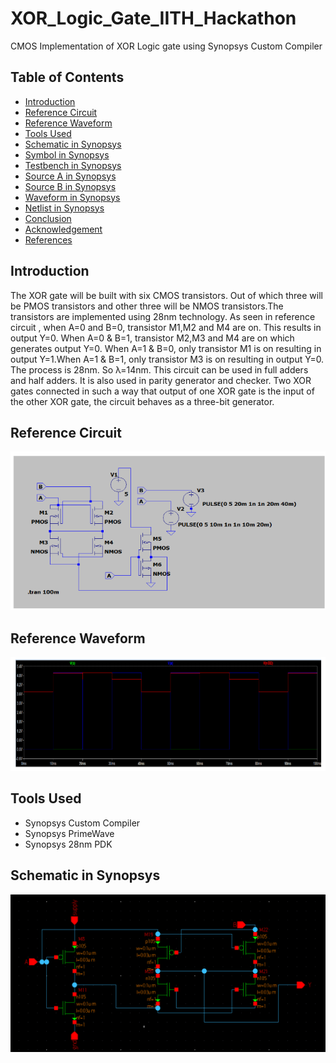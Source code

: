 # XOR_Logic_Gate_IITH_Hackathon
CMOS Implementation of XOR Logic gate using Synopsys Custom Compiler
## Table of Contents
* [Introduction](#Introduction)
* [Reference Circuit](#Reference-Circuit)
* [Reference Waveform](#Reference-Waveform)
* [Tools Used](#Tools-Used)
* [Schematic in Synopsys](#Schematic-in-Synopsys)
* [Symbol in Synopsys](#Symbol-in-Synopsys)
* [Testbench in Synopsys](#Testbench-in-Synopsys)
* [Source A in Synopsys](#Source-A-in-Synopsys)
* [Source B in Synopsys](#Source-B-in-Synopsys)
* [Waveform in Synopsys](#Waveform-in-Synopsys)
* [Netlist in Synopsys](#Netlist-in-Synopsys)
* [Conclusion](#Conclusion)
* [Acknowledgement](#Acknowledgement)
* [References](#References)

## Introduction
The XOR gate will be built with six CMOS transistors. Out of which three will be PMOS transistors and other three will be NMOS transistors.The transistors are implemented using 28nm technology.
As seen in reference circuit , when A=0 and B=0, transistor M1,M2 and M4 are on. This results in output Y=0. When A=0 & B=1, transistor M2,M3 and M4 are on which generates output Y=0. When A=1 & B=0, only transistor M1 is on resulting in output Y=1.When A=1 & B=1, only transistor M3 is on resulting in output Y=0. The process is 28nm. So λ=14nm.
This circuit can be used in full adders and half adders. It is also used in parity generator and checker. Two XOR gates connected in such a way that output of one XOR gate is the input of the other XOR gate, the circuit behaves as a three-bit generator.

## Reference Circuit
![image](https://raw.githubusercontent.com/pranavprabhu01/XOR_Logic_Gate_IITH_Hackathon/main/Images/sample_ckt.png)

## Reference Waveform
![image](https://raw.githubusercontent.com/pranavprabhu01/XOR_Logic_Gate_IITH_Hackathon/main/Images/sample_wave.png)

## Tools Used
* Synopsys Custom Compiler
* Synopsys PrimeWave
* Synopsys 28nm PDK

## Schematic in Synopsys
![image](https://raw.githubusercontent.com/pranavprabhu01/XOR_Logic_Gate_IITH_Hackathon/main/Images/schematic.png)






 


